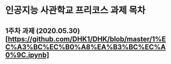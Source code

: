 # 인공지능 사관학교 프리코스 과제 목차

## 1주차 과제 (2020.05.30)[https://github.com/DHK1/DHK/blob/master/1%EC%A3%BC%EC%B0%A8%EA%B3%BC%EC%A0%9C.ipynb]
